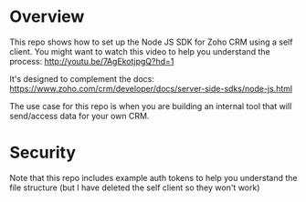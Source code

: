 # Overview

This repo shows how to set up the Node JS SDK for Zoho CRM using a self client. You might want to watch this video to help you understand the process:
http://youtu.be/7AgEkotjpgQ?hd=1

It's designed to complement the docs: https://www.zoho.com/crm/developer/docs/server-side-sdks/node-js.html

The use case for this repo is when you are building an internal tool that will send/access data for your own CRM.

# Security

Note that this repo includes example auth tokens to help you understand the file structure (but I have deleted the self client so they won't work)
